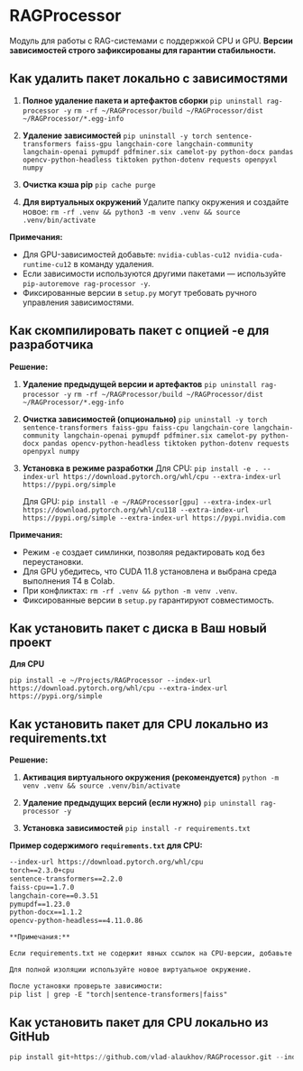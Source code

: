 # RAGProcessor

Модуль для работы с RAG-системами с поддержкой CPU и GPU.
**Версии зависимостей строго зафиксированы для гарантии стабильности.**


## Как удалить пакет локально с зависимостями

1. **Полное удаление пакета и артефактов сборки**
   `pip uninstall rag-processor -y`
   `rm -rf ~/RAGProcessor/build ~/RAGProcessor/dist ~/RAGProcessor/*.egg-info`

2. **Удаление зависимостей**
   `pip uninstall -y torch sentence-transformers faiss-gpu langchain-core langchain-community langchain-openai pymupdf pdfminer.six camelot-py python-docx pandas opencv-python-headless tiktoken python-dotenv requests openpyxl numpy`

3. **Очистка кэша pip**
   `pip cache purge`

4. **Для виртуальных окружений**
   Удалите папку окружения и создайте новое:
   `rm -rf .venv && python3 -m venv .venv && source .venv/bin/activate`

**Примечания:**

- Для GPU-зависимостей добавьте: `nvidia-cublas-cu12 nvidia-cuda-runtime-cu12` в команду удаления.
- Если зависимости используются другими пакетами — используйте `pip-autoremove rag-processor -y`.
- Фиксированные версии в `setup.py` могут требовать ручного управления зависимостями.

## Как скомпилировать пакет с опцией -e для разработчика

**Решение:**

1. **Удаление предыдущей версии и артефактов**
   `pip uninstall rag-processor -y`
   `rm -rf ~/RAGProcessor/build ~/RAGProcessor/dist ~/RAGProcessor/*.egg-info`

2. **Очистка зависимостей (опционально)**
   `pip uninstall -y torch sentence-transformers faiss-gpu faiss-cpu langchain-core langchain-community langchain-openai pymupdf pdfminer.six camelot-py python-docx pandas opencv-python-headless tiktoken python-dotenv requests openpyxl numpy`

3. **Установка в режиме разработки**
   Для CPU:
   `pip install -e . --index-url https://download.pytorch.org/whl/cpu --extra-index-url https://pypi.org/simple`

   Для GPU:
   `pip install -e ~/RAGProcessor[gpu] --extra-index-url https://download.pytorch.org/whl/cu118 --extra-index-url https://pypi.org/simple --extra-index-url https://pypi.nvidia.com`

**Примечания:**
- Режим `-e` создает симлинки, позволяя редактировать код без переустановки.
- Для GPU убедитесь, что CUDA 11.8 установлена и выбрана среда выполнения T4 в Colab.
- При конфликтах: `rm -rf .venv && python -m venv .venv`.
- Фиксированные версии в `setup.py` гарантируют совместимость.

## Как установить пакет с диска в Ваш новый проект

**Для CPU**

`pip install -e ~/Projects/RAGProcessor --index-url https://download.pytorch.org/whl/cpu --extra-index-url https://pypi.org/simple`


## Как установить пакет для CPU локально из requirements.txt

**Решение:**

1. **Активация виртуального окружения (рекомендуется)**
   `python -m venv .venv && source .venv/bin/activate`

2. **Удаление предыдущих версий (если нужно)**
   `pip uninstall rag-processor -y`

3. **Установка зависимостей**
   `pip install -r requirements.txt`

**Пример содержимого `requirements.txt` для CPU:**
```txt
--index-url https://download.pytorch.org/whl/cpu
torch==2.3.0+cpu
sentence-transformers==2.2.0
faiss-cpu==1.7.0
langchain-core==0.3.51
pymupdf==1.23.0
python-docx==1.1.2
opencv-python-headless==4.11.0.86

**Примечания:**

Если requirements.txt не содержит явных ссылок на CPU-версии, добавьте --index-url для PyTorch.

Для полной изоляции используйте новое виртуальное окружение.

После установки проверьте зависимости:
pip list | grep -E "torch|sentence-transformers|faiss"
```
## Как установить пакет для CPU локально из GitHub

``` python
pip install git+https://github.com/vlad-alaukhov/RAGProcessor.git --index-url https://download.pytorch.org/whl/cpu --extra-index-url https://pypi.org/simple
```
